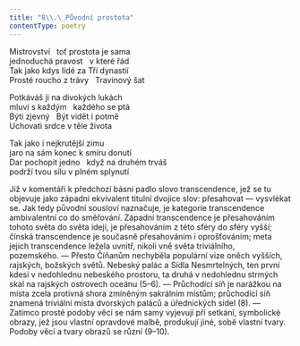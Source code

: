 ```yaml
---
title: "8\\.\_Původní prostota"
contentType: poetry
---
```


<section>

Mistrovství   toť prostota je sama  
jednoduchá pravost   v které řád  
Tak jako kdys lidé za Tří dynastií  
Prosté roucho z trávy   Travinový šat

</section>

<section>

Potkáváš ji na divokých lukách  
mluví s každým   každého se ptá  
Býti zjevný   Být vidět i potmě  
Uchovati srdce v těle života

</section>

<section>

Tak jako i nejkrutější zimu  
jaro na sám konec k smíru donutí  
Dar pochopit jedno   když na druhém trváš  
podrží tvou sílu v plném splynutí

</section>


<section>

Již v komentáři k předchozí básni padlo slovo transcendence, jež se tu objevuje jako západní ekvivalent titulní dvojice slov: přesahovat — vysvlékat se. Jak tedy původní sousloví naznačuje, je kategorie transcendence ambivalentní co do směřování. Západní transcendence je přesahováním tohoto světa do světa idejí, je přesahováním z této sféry do sféry vyšší; čínská transcendence je současně přesahováním i oprošťováním; meta jejich transcendence ležela uvnitř, nikoli vně světa triviál­ního, pozemského. — Přesto Číňanům nechyběla populární vize oněch vyšších, rajských, božských světů. Nebeský palác a Sídla Nesmrtelných, ten první kdesi v nedohlednu nebeského prostoru, ta druhá v nedohlednu strmých skal na rajských ostrovech oceánu (5–6). — Průchodící síň je narážkou na místa zcela protivná shora zmíněným sakrálním místům; průchodící síň znamená triviální místa dvorských paláců a úřednických sídel (8). — Zatímco prosté podoby věcí se nám samy vyjevují při setkání, symbolické obrazy, jež jsou vlastní opravdové malbě, produkují jiné, sobě vlastní tvary. Podoby věcí a tvary obrazů se různí (9–10).

</section>
